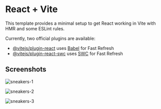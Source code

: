 # React + Vite

This template provides a minimal setup to get React working in Vite with HMR and some ESLint rules.

Currently, two official plugins are available:

- [@vitejs/plugin-react](https://github.com/vitejs/vite-plugin-react/blob/main/packages/plugin-react/README.md) uses [Babel](https://babeljs.io/) for Fast Refresh
- [@vitejs/plugin-react-swc](https://github.com/vitejs/vite-plugin-react-swc) uses [SWC](https://swc.rs/) for Fast Refresh

## Screenshots

![sneakers-1](https://github.com/AdrianGroszek/SimplySneakers-website/assets/93031418/6970ba96-8adf-42cb-86d8-43a5946e9fb5)

![sneakers-2](https://github.com/AdrianGroszek/SimplySneakers-website/assets/93031418/66858b79-0514-4903-925d-3b7d8d14bc74)

![sneakers-3](https://github.com/AdrianGroszek/SimplySneakers-website/assets/93031418/e050110c-517a-4ff8-8c52-53b350593026)

